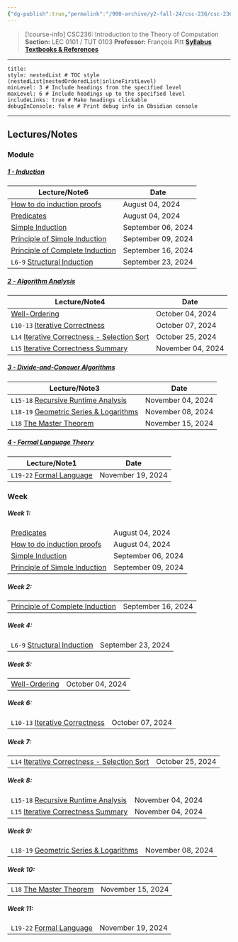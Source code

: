 ```yaml
---
{"dg-publish":true,"permalink":"/900-archive/y2-fall-24/csc-236/csc-236/","tags":["course-page","cs","university"],"created":"2024-06-22T19:06:11.000-04:00","updated":"2024-12-11T18:18:36.778-05:00"}
---
```



> [!course-info] CSC236: Introduction to the Theory of Computation
> **Section:** LEC 0101 / TUT 0103
> **Professor:** François Pitt
> **[Syllabus](https://q.utoronto.ca/courses/353601)**
> **[Textbooks & References](https://q.utoronto.ca/courses/353601#:~:text=%E2%86%91%E2%80%89Contents%E2%80%89%E2%86%91-,Textbooks%20%26%20References,-There%20is%20no)**

---

```table-of-contents
title:
style: nestedList # TOC style (nestedList|nestedOrderedList|inlineFirstLevel)
minLevel: 3 # Include headings from the specified level
maxLevel: 6 # Include headings up to the specified level
includeLinks: true # Make headings clickable
debugInConsole: false # Print debug info in Obsidian console
```

---

## Lectures/Notes

### Module

<h5><span><a data-tooltip-position="top" aria-label="900 Archive/Y2 Fall 24/CSC236/01 Induction/1 - Induction.md" data-href="900 Archive/Y2 Fall 24/CSC236/01 Induction/1 - Induction.md" href="900 Archive/Y2 Fall 24/CSC236/01 Induction/1 - Induction.md" class="internal-link" target="_blank" rel="noopener nofollow">1 - Induction</a></span></h5><div><table class="dataview table-view-table"><thead class="table-view-thead"><tr class="table-view-tr-header"><th class="table-view-th"><span>Lecture/Note</span><span class="dataview small-text">6</span></th><th class="table-view-th"><span>Date</span></th></tr></thead><tbody class="table-view-tbody"><tr><td><span><a data-tooltip-position="top" aria-label="900 Archive/Y2 Fall 24/CSC236/01 Induction/How to do induction proofs.md" data-href="900 Archive/Y2 Fall 24/CSC236/01 Induction/How to do induction proofs.md" href="900 Archive/Y2 Fall 24/CSC236/01 Induction/How to do induction proofs.md" class="internal-link" target="_blank" rel="noopener nofollow">How to do induction proofs</a></span></td><td>August 04, 2024</td></tr><tr><td><span><a data-tooltip-position="top" aria-label="900 Archive/Y2 Fall 24/CSC236/01 Induction/Predicates.md" data-href="900 Archive/Y2 Fall 24/CSC236/01 Induction/Predicates.md" href="900 Archive/Y2 Fall 24/CSC236/01 Induction/Predicates.md" class="internal-link" target="_blank" rel="noopener nofollow">Predicates</a></span></td><td>August 04, 2024</td></tr><tr><td><span><a data-tooltip-position="top" aria-label="900 Archive/Y2 Fall 24/CSC236/01 Induction/Simple Induction.md" data-href="900 Archive/Y2 Fall 24/CSC236/01 Induction/Simple Induction.md" href="900 Archive/Y2 Fall 24/CSC236/01 Induction/Simple Induction.md" class="internal-link" target="_blank" rel="noopener nofollow">Simple Induction</a></span></td><td>September 06, 2024</td></tr><tr><td><span><a data-tooltip-position="top" aria-label="900 Archive/Y2 Fall 24/CSC236/01 Induction/Principle of Simple Induction.md" data-href="900 Archive/Y2 Fall 24/CSC236/01 Induction/Principle of Simple Induction.md" href="900 Archive/Y2 Fall 24/CSC236/01 Induction/Principle of Simple Induction.md" class="internal-link" target="_blank" rel="noopener nofollow">Principle of Simple Induction</a></span></td><td>September 09, 2024</td></tr><tr><td><span><a data-tooltip-position="top" aria-label="900 Archive/Y2 Fall 24/CSC236/01 Induction/Principle of Complete Induction.md" data-href="900 Archive/Y2 Fall 24/CSC236/01 Induction/Principle of Complete Induction.md" href="900 Archive/Y2 Fall 24/CSC236/01 Induction/Principle of Complete Induction.md" class="internal-link" target="_blank" rel="noopener nofollow">Principle of Complete Induction</a></span></td><td>September 16, 2024</td></tr><tr><td><span><code>L6-9</code> <a data-tooltip-position="top" aria-label="900 Archive/Y2 Fall 24/CSC236/01 Induction/Structural Induction.md" data-href="900 Archive/Y2 Fall 24/CSC236/01 Induction/Structural Induction.md" href="900 Archive/Y2 Fall 24/CSC236/01 Induction/Structural Induction.md" class="internal-link" target="_blank" rel="noopener nofollow">Structural Induction</a></span></td><td>September 23, 2024</td></tr></tbody></table></div><h5><span><a data-tooltip-position="top" aria-label="900 Archive/Y2 Fall 24/CSC236/02 Algorithm Analysis/2 - Algorithm Analysis.md" data-href="900 Archive/Y2 Fall 24/CSC236/02 Algorithm Analysis/2 - Algorithm Analysis.md" href="900 Archive/Y2 Fall 24/CSC236/02 Algorithm Analysis/2 - Algorithm Analysis.md" class="internal-link" target="_blank" rel="noopener nofollow">2 - Algorithm Analysis</a></span></h5><div><table class="dataview table-view-table"><thead class="table-view-thead"><tr class="table-view-tr-header"><th class="table-view-th"><span>Lecture/Note</span><span class="dataview small-text">4</span></th><th class="table-view-th"><span>Date</span></th></tr></thead><tbody class="table-view-tbody"><tr><td><span><a data-tooltip-position="top" aria-label="900 Archive/Y2 Fall 24/CSC236/02 Algorithm Analysis/Well-Ordering.md" data-href="900 Archive/Y2 Fall 24/CSC236/02 Algorithm Analysis/Well-Ordering.md" href="900 Archive/Y2 Fall 24/CSC236/02 Algorithm Analysis/Well-Ordering.md" class="internal-link" target="_blank" rel="noopener nofollow">Well-Ordering</a></span></td><td>October 04, 2024</td></tr><tr><td><span><code>L10-13</code> <a data-tooltip-position="top" aria-label="900 Archive/Y2 Fall 24/CSC236/02 Algorithm Analysis/Iterative Correctness.md" data-href="900 Archive/Y2 Fall 24/CSC236/02 Algorithm Analysis/Iterative Correctness.md" href="900 Archive/Y2 Fall 24/CSC236/02 Algorithm Analysis/Iterative Correctness.md" class="internal-link" target="_blank" rel="noopener nofollow">Iterative Correctness</a></span></td><td>October 07, 2024</td></tr><tr><td><span><code>L14</code> <a data-tooltip-position="top" aria-label="900 Archive/Y2 Fall 24/CSC236/02 Algorithm Analysis/Iterative Correctness - Selection Sort.md" data-href="900 Archive/Y2 Fall 24/CSC236/02 Algorithm Analysis/Iterative Correctness - Selection Sort.md" href="900 Archive/Y2 Fall 24/CSC236/02 Algorithm Analysis/Iterative Correctness - Selection Sort.md" class="internal-link" target="_blank" rel="noopener nofollow">Iterative Correctness - Selection Sort</a></span></td><td>October 25, 2024</td></tr><tr><td><span><code>L15</code> <a data-tooltip-position="top" aria-label="900 Archive/Y2 Fall 24/CSC236/02 Algorithm Analysis/Iterative Correctness Summary.md" data-href="900 Archive/Y2 Fall 24/CSC236/02 Algorithm Analysis/Iterative Correctness Summary.md" href="900 Archive/Y2 Fall 24/CSC236/02 Algorithm Analysis/Iterative Correctness Summary.md" class="internal-link" target="_blank" rel="noopener nofollow">Iterative Correctness Summary</a></span></td><td>November 04, 2024</td></tr></tbody></table></div><h5><span><a data-tooltip-position="top" aria-label="900 Archive/Y2 Fall 24/CSC236/03 Divide and Conquer/3 - Divide-and-Conquer Algorithms.md" data-href="900 Archive/Y2 Fall 24/CSC236/03 Divide and Conquer/3 - Divide-and-Conquer Algorithms.md" href="900 Archive/Y2 Fall 24/CSC236/03 Divide and Conquer/3 - Divide-and-Conquer Algorithms.md" class="internal-link" target="_blank" rel="noopener nofollow">3 - Divide-and-Conquer Algorithms</a></span></h5><div><table class="dataview table-view-table"><thead class="table-view-thead"><tr class="table-view-tr-header"><th class="table-view-th"><span>Lecture/Note</span><span class="dataview small-text">3</span></th><th class="table-view-th"><span>Date</span></th></tr></thead><tbody class="table-view-tbody"><tr><td><span><code>L15-18</code> <a data-tooltip-position="top" aria-label="900 Archive/Y2 Fall 24/CSC236/03 Divide and Conquer/Recursive Runtime Analysis.md" data-href="900 Archive/Y2 Fall 24/CSC236/03 Divide and Conquer/Recursive Runtime Analysis.md" href="900 Archive/Y2 Fall 24/CSC236/03 Divide and Conquer/Recursive Runtime Analysis.md" class="internal-link" target="_blank" rel="noopener nofollow">Recursive Runtime Analysis</a></span></td><td>November 04, 2024</td></tr><tr><td><span><code>L18-19</code> <a data-tooltip-position="top" aria-label="900 Archive/Y2 Fall 24/CSC236/03 Divide and Conquer/Geometric Series &amp; Logarithms.md" data-href="900 Archive/Y2 Fall 24/CSC236/03 Divide and Conquer/Geometric Series &amp; Logarithms.md" href="900 Archive/Y2 Fall 24/CSC236/03 Divide and Conquer/Geometric Series &amp; Logarithms.md" class="internal-link" target="_blank" rel="noopener nofollow">Geometric Series &amp; Logarithms</a></span></td><td>November 08, 2024</td></tr><tr><td><span><code>L18</code> <a data-tooltip-position="top" aria-label="900 Archive/Y2 Fall 24/CSC236/03 Divide and Conquer/The Master Theorem.md" data-href="900 Archive/Y2 Fall 24/CSC236/03 Divide and Conquer/The Master Theorem.md" href="900 Archive/Y2 Fall 24/CSC236/03 Divide and Conquer/The Master Theorem.md" class="internal-link" target="_blank" rel="noopener nofollow">The Master Theorem</a></span></td><td>November 15, 2024</td></tr></tbody></table></div><h5><span><a data-tooltip-position="top" aria-label="900 Archive/Y2 Fall 24/CSC236/04 Formal Language Theory/4 - Formal Language Theory.md" data-href="900 Archive/Y2 Fall 24/CSC236/04 Formal Language Theory/4 - Formal Language Theory.md" href="900 Archive/Y2 Fall 24/CSC236/04 Formal Language Theory/4 - Formal Language Theory.md" class="internal-link" target="_blank" rel="noopener nofollow">4 - Formal Language Theory</a></span></h5><div><table class="dataview table-view-table"><thead class="table-view-thead"><tr class="table-view-tr-header"><th class="table-view-th"><span>Lecture/Note</span><span class="dataview small-text">1</span></th><th class="table-view-th"><span>Date</span></th></tr></thead><tbody class="table-view-tbody"><tr><td><span><code>L19-22</code> <a data-tooltip-position="top" aria-label="900 Archive/Y2 Fall 24/CSC236/04 Formal Language Theory/Formal Language.md" data-href="900 Archive/Y2 Fall 24/CSC236/04 Formal Language Theory/Formal Language.md" href="900 Archive/Y2 Fall 24/CSC236/04 Formal Language Theory/Formal Language.md" class="internal-link" target="_blank" rel="noopener nofollow">Formal Language</a></span></td><td>November 19, 2024</td></tr></tbody></table></div>

### Week

<h5><span>Week 1:</span></h5><div><table class="dataview table-view-table"><thead class="table-view-thead"><tr class="table-view-tr-header"></tr></thead><tbody class="table-view-tbody"><tr><td><span><a data-tooltip-position="top" aria-label="900 Archive/Y2 Fall 24/CSC236/01 Induction/Predicates.md" data-href="900 Archive/Y2 Fall 24/CSC236/01 Induction/Predicates.md" href="900 Archive/Y2 Fall 24/CSC236/01 Induction/Predicates.md" class="internal-link" target="_blank" rel="noopener nofollow">Predicates</a></span></td><td>August 04, 2024</td></tr><tr><td><span><a data-tooltip-position="top" aria-label="900 Archive/Y2 Fall 24/CSC236/01 Induction/How to do induction proofs.md" data-href="900 Archive/Y2 Fall 24/CSC236/01 Induction/How to do induction proofs.md" href="900 Archive/Y2 Fall 24/CSC236/01 Induction/How to do induction proofs.md" class="internal-link" target="_blank" rel="noopener nofollow">How to do induction proofs</a></span></td><td>August 04, 2024</td></tr><tr><td><span><a data-tooltip-position="top" aria-label="900 Archive/Y2 Fall 24/CSC236/01 Induction/Simple Induction.md" data-href="900 Archive/Y2 Fall 24/CSC236/01 Induction/Simple Induction.md" href="900 Archive/Y2 Fall 24/CSC236/01 Induction/Simple Induction.md" class="internal-link" target="_blank" rel="noopener nofollow">Simple Induction</a></span></td><td>September 06, 2024</td></tr><tr><td><span><a data-tooltip-position="top" aria-label="900 Archive/Y2 Fall 24/CSC236/01 Induction/Principle of Simple Induction.md" data-href="900 Archive/Y2 Fall 24/CSC236/01 Induction/Principle of Simple Induction.md" href="900 Archive/Y2 Fall 24/CSC236/01 Induction/Principle of Simple Induction.md" class="internal-link" target="_blank" rel="noopener nofollow">Principle of Simple Induction</a></span></td><td>September 09, 2024</td></tr></tbody></table></div><h5><span>Week 2:</span></h5><div><table class="dataview table-view-table"><thead class="table-view-thead"><tr class="table-view-tr-header"></tr></thead><tbody class="table-view-tbody"><tr><td><span><a data-tooltip-position="top" aria-label="900 Archive/Y2 Fall 24/CSC236/01 Induction/Principle of Complete Induction.md" data-href="900 Archive/Y2 Fall 24/CSC236/01 Induction/Principle of Complete Induction.md" href="900 Archive/Y2 Fall 24/CSC236/01 Induction/Principle of Complete Induction.md" class="internal-link" target="_blank" rel="noopener nofollow">Principle of Complete Induction</a></span></td><td>September 16, 2024</td></tr></tbody></table></div><h5><span>Week 4:</span></h5><div><table class="dataview table-view-table"><thead class="table-view-thead"><tr class="table-view-tr-header"></tr></thead><tbody class="table-view-tbody"><tr><td><span><code>L6-9</code> <a data-tooltip-position="top" aria-label="900 Archive/Y2 Fall 24/CSC236/01 Induction/Structural Induction.md" data-href="900 Archive/Y2 Fall 24/CSC236/01 Induction/Structural Induction.md" href="900 Archive/Y2 Fall 24/CSC236/01 Induction/Structural Induction.md" class="internal-link" target="_blank" rel="noopener nofollow">Structural Induction</a></span></td><td>September 23, 2024</td></tr></tbody></table></div><h5><span>Week 5:</span></h5><div><table class="dataview table-view-table"><thead class="table-view-thead"><tr class="table-view-tr-header"></tr></thead><tbody class="table-view-tbody"><tr><td><span><a data-tooltip-position="top" aria-label="900 Archive/Y2 Fall 24/CSC236/02 Algorithm Analysis/Well-Ordering.md" data-href="900 Archive/Y2 Fall 24/CSC236/02 Algorithm Analysis/Well-Ordering.md" href="900 Archive/Y2 Fall 24/CSC236/02 Algorithm Analysis/Well-Ordering.md" class="internal-link" target="_blank" rel="noopener nofollow">Well-Ordering</a></span></td><td>October 04, 2024</td></tr></tbody></table></div><h5><span>Week 6:</span></h5><div><table class="dataview table-view-table"><thead class="table-view-thead"><tr class="table-view-tr-header"></tr></thead><tbody class="table-view-tbody"><tr><td><span><code>L10-13</code> <a data-tooltip-position="top" aria-label="900 Archive/Y2 Fall 24/CSC236/02 Algorithm Analysis/Iterative Correctness.md" data-href="900 Archive/Y2 Fall 24/CSC236/02 Algorithm Analysis/Iterative Correctness.md" href="900 Archive/Y2 Fall 24/CSC236/02 Algorithm Analysis/Iterative Correctness.md" class="internal-link" target="_blank" rel="noopener nofollow">Iterative Correctness</a></span></td><td>October 07, 2024</td></tr></tbody></table></div><h5><span>Week 7:</span></h5><div><table class="dataview table-view-table"><thead class="table-view-thead"><tr class="table-view-tr-header"></tr></thead><tbody class="table-view-tbody"><tr><td><span><code>L14</code> <a data-tooltip-position="top" aria-label="900 Archive/Y2 Fall 24/CSC236/02 Algorithm Analysis/Iterative Correctness - Selection Sort.md" data-href="900 Archive/Y2 Fall 24/CSC236/02 Algorithm Analysis/Iterative Correctness - Selection Sort.md" href="900 Archive/Y2 Fall 24/CSC236/02 Algorithm Analysis/Iterative Correctness - Selection Sort.md" class="internal-link" target="_blank" rel="noopener nofollow">Iterative Correctness - Selection Sort</a></span></td><td>October 25, 2024</td></tr></tbody></table></div><h5><span>Week 8:</span></h5><div><table class="dataview table-view-table"><thead class="table-view-thead"><tr class="table-view-tr-header"></tr></thead><tbody class="table-view-tbody"><tr><td><span><code>L15-18</code> <a data-tooltip-position="top" aria-label="900 Archive/Y2 Fall 24/CSC236/03 Divide and Conquer/Recursive Runtime Analysis.md" data-href="900 Archive/Y2 Fall 24/CSC236/03 Divide and Conquer/Recursive Runtime Analysis.md" href="900 Archive/Y2 Fall 24/CSC236/03 Divide and Conquer/Recursive Runtime Analysis.md" class="internal-link" target="_blank" rel="noopener nofollow">Recursive Runtime Analysis</a></span></td><td>November 04, 2024</td></tr><tr><td><span><code>L15</code> <a data-tooltip-position="top" aria-label="900 Archive/Y2 Fall 24/CSC236/02 Algorithm Analysis/Iterative Correctness Summary.md" data-href="900 Archive/Y2 Fall 24/CSC236/02 Algorithm Analysis/Iterative Correctness Summary.md" href="900 Archive/Y2 Fall 24/CSC236/02 Algorithm Analysis/Iterative Correctness Summary.md" class="internal-link" target="_blank" rel="noopener nofollow">Iterative Correctness Summary</a></span></td><td>November 04, 2024</td></tr></tbody></table></div><h5><span>Week 9:</span></h5><div><table class="dataview table-view-table"><thead class="table-view-thead"><tr class="table-view-tr-header"></tr></thead><tbody class="table-view-tbody"><tr><td><span><code>L18-19</code> <a data-tooltip-position="top" aria-label="900 Archive/Y2 Fall 24/CSC236/03 Divide and Conquer/Geometric Series &amp; Logarithms.md" data-href="900 Archive/Y2 Fall 24/CSC236/03 Divide and Conquer/Geometric Series &amp; Logarithms.md" href="900 Archive/Y2 Fall 24/CSC236/03 Divide and Conquer/Geometric Series &amp; Logarithms.md" class="internal-link" target="_blank" rel="noopener nofollow">Geometric Series &amp; Logarithms</a></span></td><td>November 08, 2024</td></tr></tbody></table></div><h5><span>Week 10:</span></h5><div><table class="dataview table-view-table"><thead class="table-view-thead"><tr class="table-view-tr-header"></tr></thead><tbody class="table-view-tbody"><tr><td><span><code>L18</code> <a data-tooltip-position="top" aria-label="900 Archive/Y2 Fall 24/CSC236/03 Divide and Conquer/The Master Theorem.md" data-href="900 Archive/Y2 Fall 24/CSC236/03 Divide and Conquer/The Master Theorem.md" href="900 Archive/Y2 Fall 24/CSC236/03 Divide and Conquer/The Master Theorem.md" class="internal-link" target="_blank" rel="noopener nofollow">The Master Theorem</a></span></td><td>November 15, 2024</td></tr></tbody></table></div><h5><span>Week 11:</span></h5><div><table class="dataview table-view-table"><thead class="table-view-thead"><tr class="table-view-tr-header"></tr></thead><tbody class="table-view-tbody"><tr><td><span><code>L19-22</code> <a data-tooltip-position="top" aria-label="900 Archive/Y2 Fall 24/CSC236/04 Formal Language Theory/Formal Language.md" data-href="900 Archive/Y2 Fall 24/CSC236/04 Formal Language Theory/Formal Language.md" href="900 Archive/Y2 Fall 24/CSC236/04 Formal Language Theory/Formal Language.md" class="internal-link" target="_blank" rel="noopener nofollow">Formal Language</a></span></td><td>November 19, 2024</td></tr></tbody></table></div>
